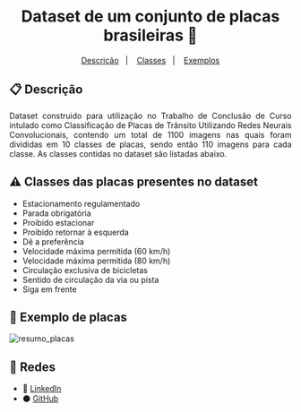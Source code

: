 <h1 align="center">Dataset de um conjunto de placas brasileiras 🛑</h1>

<p align="center">
  <a href="#-descrição">Descrição</a>&nbsp;&nbsp;&nbsp;|&nbsp;&nbsp;&nbsp;
  <a href="#-classes-das-placas-presentes-no-dataset">Classes</a>&nbsp;&nbsp;&nbsp;|&nbsp;&nbsp;&nbsp;
  <a href="#-exemplo-de-placas">Exemplos</a>
</p>

## 📋 Descrição

<p align="justify">
  Dataset construido para utilização no Trabalho de Conclusão de Curso intulado como Classificação de Placas de Trânsito Utilizando Redes Neurais Convolucionais, contendo um total de 1100 imagens nas quais foram divididas em 10 classes de placas, sendo então 110 imagens para cada classe. As classes contidas no dataset são listadas abaixo. 
</p>


## ⚠ Classes das placas presentes no dataset

- Estacionamento regulamentado
- Parada obrigatória
- Proibido estacionar
- Proibido retornar à esquerda
- Dê a preferência
- Velocidade máxima permitida (60 km/h)
- Velocidade máxima permitida (80 km/h)
- Circulação exclusiva de bicicletas
- Sentido de circulação da via ou pista
- Siga em frente


## 🚦 Exemplo de placas

![resumo_placas](https://user-images.githubusercontent.com/56078026/145513107-68b6edcc-e993-4f2b-8562-9bd7d9b70987.png)








## 📱 Redes

- 🔵 [LinkedIn](https://www.linkedin.com/in/guilhermelps/)
- ⚫ [GitHub](https://github.com/guilhermelps)


